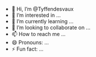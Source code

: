 - 👋 Hi, I’m @Tyffendesvaux
- 👀 I’m interested in ...
- 🌱 I’m currently learning ...
- 💞️ I’m looking to collaborate on ...
- 📫 How to reach me ...
- 😄 Pronouns: ...
- ⚡ Fun fact: ...

<!---
Tyffendesvaux/Tyffendesvaux is a ✨ special ✨ repository because its `README.md` (this file) appears on your GitHub profile.
You can click the Preview link to take a look at your changes.
--->
